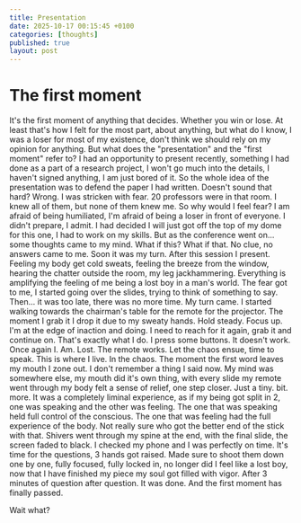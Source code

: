 ```yaml
---
title: Presentation
date: 2025-10-17 00:15:45 +0100
categories: [thoughts]
published: true
layout: post
---
```


# The first moment

It's the first moment of anything that decides. Whether you win or lose. At least that's how I felt for the most part, about anything, but what do I know, I was a loser for most of my existence, don't think we should rely on my opinion for anything. 
But what does the "presentation" and the "first moment" refer to? 
I had an opportunity to present recently, something I had done as a part of a research project, I won't go much into the details, I haven't signed anything, I am just bored of it.
So the whole idea of the presentation was to defend the paper I had written. Doesn't sound that hard?
Wrong. I was stricken with fear. 20 professors were in that room. I knew all of them, but none of them knew me.
So why would I feel fear? I am afraid of being humiliated, I'm afraid of being a loser in front of everyone. I didn't prepare, I admit.
I had decided I will just got off the top of my dome for this one, I had to work on my skills. But as the conference went on... some thoughts came to my mind.
What if this? What if that. No clue, no answers came to me. Soon it was my turn. After this session I present.
Feeling my body get cold sweats, feeling the breeze from the window, hearing the chatter outside the room, my leg jackhammering.
Everything is amplifying the feeling of me being a lost boy in a man's world. The fear got to me, I started going over the slides, trying to think of something to say.
Then... it was too late, there was no more time. My turn came. I started walking towards the chairman's table for the remote for the projector.
The moment I grab it I drop it due to my sweaty hands. Hold steady. Focus up. I'm at the edge of inaction and doing. I need to reach for it again, grab it and continue on. That's exactly what I do. 
I press some buttons. It doesn't work. Once again I. Am. Lost.
The remote works. Let the chaos ensue, time to speak. This is where I live. In the chaos. 
The moment the first word leaves my mouth I zone out. I don't remember a thing I said now. My mind was somewhere else, my mouth did it's own thing, with every slide my remote went through my body felt a sense of relief, one step closer. 
Just a tiny. bit. more. It was a completely liminal experience, as if my being got split in 2, one was speaking and the other was feeling. The one that was speaking held full control of the conscious. The one that was feeling had the full experience of the body.
Not really sure who got the better end of the stick with that. Shivers went through my spine at the end, with the final slide, the screen faded to black. I checked my phone and I was perfectly on time.
It's time for the questions, 3 hands got raised. Made sure to shoot them down one by one, fully focused, fully locked in, no longer did I feel like a lost boy, now that I have finished my piece my soul got filled with vigor.
After 3 minutes of question after question. It was done. And the first moment has finally passed. 

Wait what?
